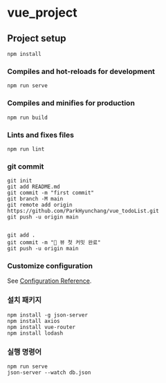 # vue_project

## Project setup
```
npm install
```

### Compiles and hot-reloads for development
```
npm run serve
```

### Compiles and minifies for production
```
npm run build
```

### Lints and fixes files
```
npm run lint
```

### git commit
```
git init
git add README.md
git commit -m "first commit"
git branch -M main
git remote add origin https://github.com/ParkHyunchang/vue_todoList.git
git push -u origin main


git add .
git commit -m "😤 뷰 첫 커밋 완료"
git push -u origin main
```

### Customize configuration
See [Configuration Reference](https://cli.vuejs.org/config/).

### 설치 패키지
```
npm install -g json-server
npm install axios
npm install vue-router
npm install lodash
```

### 실행 명령어
```
npm run serve
json-server --watch db.json
```

